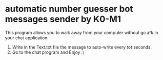 # automatic number guesser bot messages sender by K0-M1
This program allows you to walk away from your computer without go afk in your chat application.

1) Write in the Text.txt file the message to auto-write every tot seconds.
2) Go to the chat program and Enjoy :)
